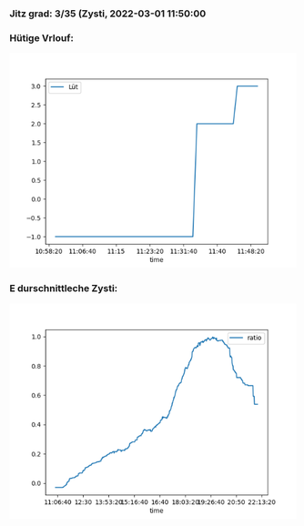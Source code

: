### Jitz grad: 3/35 (Zysti, 2022-03-01 11:50:00

### Hütige Vrlouf:
![Graph](Today.png)

### E durschnittleche Zysti:
![Graph](Zysti.png)